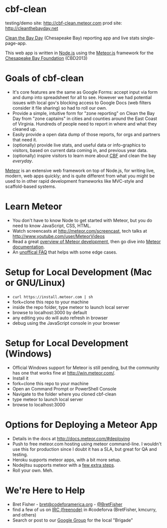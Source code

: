 cbf-clean
=============

testing/demo site: http://cbf-clean.meteor.com
prod site: http://cleanthebayday.net

[Clean the Bay Day](http://www.cbf.org/clean) (Chesapeake Bay) reporting app and live stats single-page-app.

This web app is written in [Node.js](http://nodejs.org) using the [Meteor.js](http://meteor.com) framework for the [Chesapeake Bay Foundation](http://www.cbf.org/) (CBD2013)

Goals of cbf-clean
==================
* It's core features are the same as Google Forms: accept input via form and dump into spreadsheet for all to see. However we had potential issues with local gov's blocking access to Google Docs (web filters consider it file sharing) so had to roll our own.
* Provide a simple, intuitive form for "zone reporting" on Clean the Bay Day from "zone captains" in cities and counties around the East Coast of Virginia. Hundreds of people need to report in where and what they cleaned up.
* Easily provide a open data dump of those reports, for orgs and partners that need it.
* (optionally) provide live stats, and useful data or info-graphics to visitors, based on current data coming in, and previous year data.
* (optionally) inspire visitors to learn more about [CBF](http://www.cbf.org) and clean the bay *everyday*.

[Meteor](http://meteor.com) is an extensive web framework on top of Node.js, for writing live, modern, web apps quickly; and is quite different from what you might be used to in other rapid development frameworks like MVC-style and scaffold-based systems. 

Learn Meteor
==========================
* You don't have to know Node to get started with Meteor, but you do need to know JavaScript, CSS, HTML.
* Watch screencasts at http://meteor.com/screencast, tech talks at http://www.youtube.com/user/MeteorVideos
* Read a great [overview of Meteor development](http://andrewscala.com/meteor/), then go dive into [Meteor documentation](http://docs.meteor.com/).
* An [unoffical FAQ](https://github.com/oortcloud/unofficial-meteor-faq) that helps with some edge cases.

Setup for Local Development (Mac or GNU/Linux)
===========================
* `curl https://install.meteor.com | sh`
* fork+clone this repo to your machine
* inside the repo folder, type meteor to launch local server
* browse to localhost:3000 by default
* any editing you do will auto refresh in browser
* debug using the JavaScript console in your browser

Setup for Local Development (Windows)
===========================
* Official Windows support for Meteor is still pending, but the community has one that works fine at http://win.meteor.com/.
* Install it
* fork+clone this repo to your machine
* Open an Command Prompt or PowerShell Console
* Navigate to the folder where you cloned cbf-clean
* type meteor to launch local server
* browse to localhost:3000

Options for Deploying a Meteor App
===========================
* Details in the docs at http://docs.meteor.com/#deploying
* Push to free meteor.com hosting using meteor command-line. I wouldn't use this for production since I doubt it has a SLA, but great for QA and testing.
* Heroku supports meteor apps, with a bit more setup.
* Nodejitsu supports meteor with a [few extra steps](https://gist.github.com/blakmatrix/3038654).
* Roll your own. Meh.

We're Here to Help
=====================
* Bret Fisher - bret@codeforamerica.org - [@BretFisher](http://twitter.com/BretFisher)
* find a few of us on [IRC (freenode)](webchat.freenode.net/?channels=codeforamerica&uio=d4) in #codeforva (BretFisher, kmcurry, and others)
* Search or post to our [Google Group](https://groups.google.com/a/codeforamerica.org/forum/#!forum/c4hrva) for the local "Brigade" 
